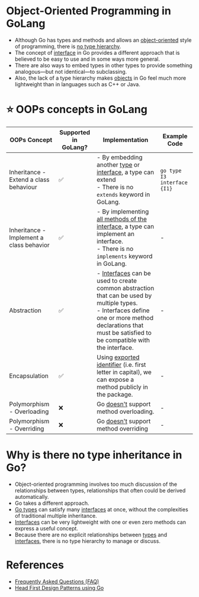 # Object-Oriented Programming in GoLang
- Although Go has types and methods and allows an [object-oriented](https://github.com/Anshul619/LLD-OOPs-Design-Patterns/blob/main/OOP.md) style of programming, there is [no type hierarchy](https://staff.fnwi.uva.nl/a.j.p.heck/Courses/JAVAcourse/ch3/s1.html). 
- The concept of [interface](https://medium.com/@ubale.vikas9/interface-in-oops-6eae3731c242) in Go provides a different approach that is believed to be easy to use and in some ways more general. 
- There are also ways to embed types in other types to provide something analogous—but not identical—to subclassing.
- Also, the lack of a type hierarchy makes [objects](https://www.techtarget.com/searchapparchitecture/definition/object-oriented-programming-OOP) in Go feel much more lightweight than in languages such as C++ or Java.

# :star: OOPs concepts in GoLang

| OOPs Concept                             | Supported in GoLang? | Implementation                                                                                                                                                                                                                                                                                          | Example Code                    |
|------------------------------------------|----------------------|---------------------------------------------------------------------------------------------------------------------------------------------------------------------------------------------------------------------------------------------------------------------------------------------------------|---------------------------------|
| Inheritance - Extend a class behaviour   | :white_check_mark:   | - By embedding another [type](TypesGo.md) or [interface](Interfaces.md), a type can extend<br/>- There is no `extends` keyword in GoLang.                                                                                                                                                               | ```go type I3 interface {I1}``` |
| Inheritance - Implement a class behavior | :white_check_mark:   | - By implementing [all methods of the interface](https://go.dev/doc/faq#implements_interface), a type can implement an interface.<br/>- There is no `implements` keyword in GoLang.                                                                                                                     | -                               |
| Abstraction                              | :white_check_mark:   | - [Interfaces](https://www.golangprograms.com/example-of-abstraction-using-interfaces-in-golang.html) can be used to create common abstraction that can be used by multiple types. <br/>- Interfaces define one or more method declarations that must be satisfied to be compatible with the interface. | -                               |
| Encapsulation                            | :white_check_mark:   | Using [exported identifier](https://www.geeksforgeeks.org/encapsulation-in-golang/) (i.e. first letter in capital), we can expose a method publicly in the package.                                                                                                                                     | -                               |
| Polymorphism - Overloading               | :x:                  | Go [doesn't](https://go.dev/doc/faq#overloading) support method overloading.                                                                                                                                                                                                                            | -                               |
| Polymorphism - Overriding                | :x:                  | Go [doesn't](https://stackoverflow.com/questions/38123911/golang-method-override) support method overriding                                                                                                                                                                                             | -                               |

# Why is there no type inheritance in Go?
- Object-oriented programming involves too much discussion of the relationships between types, relationships that often could be derived automatically.
- Go takes a different approach.
- [Go types](TypesGo.md) can satisfy many [interfaces](Interfaces.md) at once, without the complexities of traditional multiple inheritance.
- [Interfaces](Interfaces.md) can be very lightweight with one or even zero methods can express a useful concept.
- Because there are no explicit relationships between [types](TypesGo.md) and [interfaces](Interfaces.md), there is no type hierarchy to manage or discuss.

# References
- [Frequently Asked Questions (FAQ)](https://go.dev/doc/faq)
- [Head First Design Patterns using Go](https://faun.pub/head-first-design-patterns-using-go-1-welcome-to-design-patterns-the-strategy-pattern-6cbd940e113a)
